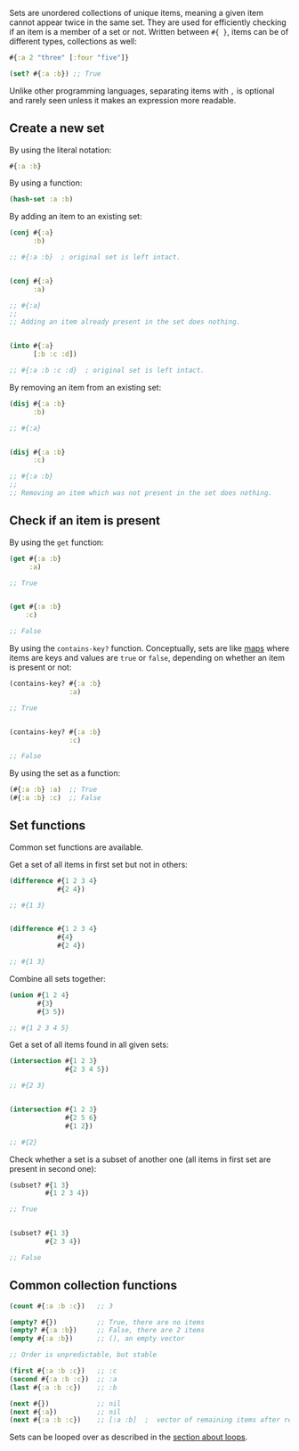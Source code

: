 Sets are unordered collections of unique items, meaning a given item cannot appear twice in the same set. They are used for efficiently checking if
an item is a member of a set or not. Written between `#{ }`, items can be of different types, collections as well:

```clojure
#{:a 2 "three" [:four "five"]}

(set? #{:a :b}) ;; True
```

Unlike other programming languages, separating items with `,` is optional and rarely seen unless it makes an expression more readable.


## Create a new set

By using the literal notation:

```clojure
#{:a :b}
```

By using a function:

```clojure
(hash-set :a :b)
```

By adding an item to an existing set:

```clojure
(conj #{:a}
      :b)

;; #{:a :b}  ; original set is left intact.


(conj #{:a}
      :a)

;; #{:a}
;;
;; Adding an item already present in the set does nothing.


(into #{:a}
      [:b :c :d])

;; #{:a :b :c :d}  ; original set is left intact.
```

By removing an item from an existing set:

```clojure
(disj #{:a :b}
      :b)

;; #{:a}


(disj #{:a :b}
      :c)

;; #{:a :b}
;;
;; Removing an item which was not present in the set does nothing.
```


## Check if an item is present

By using the `get` function:

```clojure
(get #{:a :b}
     :a)

;; True


(get #{:a :b}
    :c)

;; False
```

By using the `contains-key?` function. Conceptually, sets are like [maps](/cvm/data-types/map) where items are keys and
values are `true` or `false`, depending on whether an item is present or not:

```clojure
(contains-key? #{:a :b}
               :a)

;; True


(contains-key? #{:a :b}
               :c)

;; False
```

By using the set as a function:

```clojure
(#{:a :b} :a)  ;; True
(#{:a :b} :c)  ;; False
```


## Set functions

Common set functions are available.

Get a set of all items in first set but not in others:

```clojure
(difference #{1 2 3 4}
            #{2 4})

;; #{1 3}


(difference #{1 2 3 4}
            #{4}
            #{2 4})

;; #{1 3}
```

Combine all sets together:

```clojure
(union #{1 2 4}
       #{3}
       #{3 5})

;; #{1 2 3 4 5}
```

Get a set of all items found in all given sets:

```clojure
(intersection #{1 2 3}
              #{2 3 4 5})

;; #{2 3}


(intersection #{1 2 3}
              #{2 5 6}
              #{1 2})

;; #{2}
```

Check whether a set is a subset of another one (all items in first set are present in second one):

```clojure
(subset? #{1 3}
         #{1 2 3 4})

;; True


(subset? #{1 3}
         #{2 3 4})

;; False
```


## Common collection functions

```clojure
(count #{:a :b :c})   ;; 3

(empty? #{})          ;; True, there are no items
(empty? #{:a :b})     ;; False, there are 2 items
(empty #{:a :b})      ;; (), an empty vector

;; Order is unpredictable, but stable

(first #{:a :b :c})   ;; :c
(second #{:a :b :c})  ;; :a
(last #{:a :b :c})    ;; :b

(next #{})            ;; nil
(next #{:a})          ;; nil
(next #{:a :b :c})    ;; [:a :b]  ;  vector of remaining items after removing the first one
```

Sets can be looped over as described in the [section about loops](/cvm/loops).
